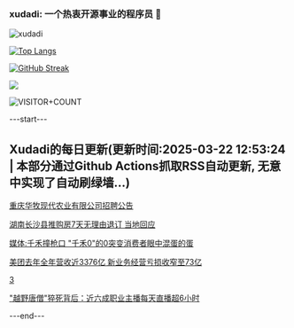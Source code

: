 ### xudadi: 一个热衷开源事业的程序员 👋

![xudadi](https://github-readme-stats-git-masterorgs-github-readme-stats-team.vercel.app/api?username=xudadi)

[![Top Langs](https://github-readme-stats.vercel.app/api/top-langs/?username=xudadi)](https://github.com/anuraghazra/github-readme-stats)

[![GitHub Streak](https://streak-stats.demolab.com?user=xudadi&locale=zh_Hans)](https://git.io/streak-stats)

![](https://raw.githubusercontent.com/xudadi/xudadi/main/assets/github-contribution-grid-snake.svg)

![VISITOR+COUNT](https://komarev.com/ghpvc/?username=xudadi&label=VISITOR+COUNT)


---start---

## Xudadi的每日更新(更新时间:2025-03-22 12:53:24 | 本部分通过Github Actions抓取RSS自动更新, 无意中实现了自动刷绿墙...)

[重庆华牧现代农业有限公司招聘公告](https://www.gongkaoleida.com/article/2331381)

[湖南长沙县推购房7天无理由退订 当地回应](https://m.163.com/news/article/JR6TIUUF051492T3.html)

[媒体:千禾撞枪口 "千禾0"的0突变消费者眼中混蛋的蛋](https://m.163.com/news/article/JR6SK5B00550A0OW.html)

[美团去年全年营收近3376亿 新业务经营亏损收窄至73亿](https://m.163.com/news/article/JR6JNO9M0530KP1K.html)

[3](https://m.163.com/touch/news/sub/domestic)

["越野唐僧"猝死背后：近六成职业主播每天直播超6小时](https://m.163.com/news/article/JR6J3U5M051492T3.html)

---end---
